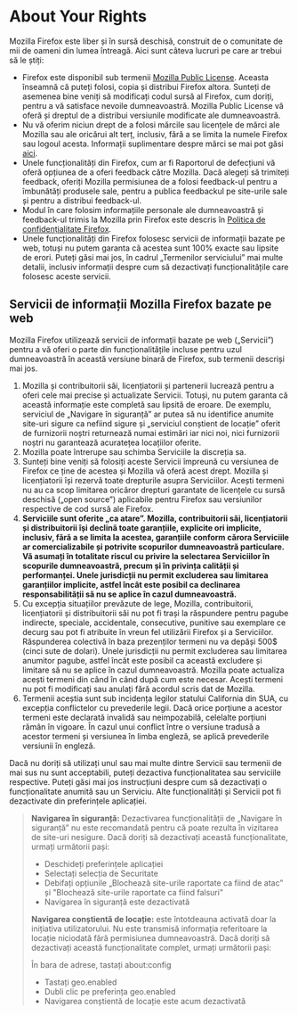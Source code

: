 # About Your Rights

Mozilla Firefox este liber și în sursă deschisă, construit de o comunitate de mii de oameni din lumea întreagă. Aici sunt câteva lucruri pe care ar trebui să le știți:

* Firefox este disponibil sub termenii [Mozilla Public License](https://www.mozilla.org/MPL/). Aceasta înseamnă că puteți folosi, copia și distribui Firefox altora. Sunteți de asemenea bine veniți să modificați codul sursă al Firefox, cum doriți, pentru a vă satisface nevoile dumneavoastră. Mozilla Public License vă oferă și dreptul de a distribui versiunile modificate ale dumneavoastră.
* Nu vă oferim niciun drept de a folosi mărcile sau licențele de mărci ale Mozilla sau ale oricărui alt terț, inclusiv, fără a se limita la numele Firefox sau logoul acesta. Informații suplimentare despre mărci se mai pot găsi [aici](https://www.mozilla.org/foundation/trademarks/policy/).
* Unele funcționalități din Firefox, cum ar fi Raportorul de defecțiuni vă oferă opțiunea de a oferi feedback către Mozilla. Dacă alegeți să trimiteți feedback, oferiți Mozilla permisiunea de a folosi feedback-ul pentru a îmbunătăți produsele sale, pentru a publica feedbackul pe site-urile sale și pentru a distribui feedback-ul.
* Modul în care folosim informațiile personale ale dumneavoastră și feedback-ul trimis la Mozilla prin Firefox este descris în [Politica de confidențialitate Firefox](https://www.mozilla.org/privacy/firefox/).
* Unele funcționalități din Firefox folosesc servicii de informații bazate pe web, totuși nu putem garanta că acestea sunt 100% exacte sau lipsite de erori. Puteți găsi mai jos, în cadrul „Termenilor serviciului” mai multe detalii, inclusiv informații despre cum să dezactivați funcționalitățile care folosesc aceste servicii.

## Servicii de informații Mozilla Firefox bazate pe web

Mozilla Firefox utilizează servicii de informații bazate pe web („Servicii”) pentru a vă oferi o parte din funcționalitățile incluse pentru uzul dumneavoastră în această versiune binară de Firefox, sub termenii descriși mai jos.

1. Mozilla și contribuitorii săi, licențiatorii și partenerii lucrează pentru a oferi cele mai precise și actualizate Servicii. Totuși, nu putem garanta că această informație este completă sau lipsită de eroare. De exemplu, serviciul de „Navigare în siguranță” ar putea să nu identifice anumite site-uri sigure ca nefiind sigure și „serviciul conștient de locație” oferit de furnizorii noștri returnează numai estimări iar nici noi, nici furnizorii noștri nu garantează acuratețea locațiilor oferite.
1. Mozilla poate întrerupe sau schimba Serviciile la discreția sa.
1. Sunteți bine veniți să folosiți aceste Servicii împreună cu versiunea de Firefox ce ține de acestea și Mozilla vă oferă acest drept. Mozilla și licențiatorii își rezervă toate drepturile asupra Serviciilor. Acești termeni nu au ca scop limitarea oricăror drepturi garantate de licențele cu sursă deschisă („open source”) aplicabile pentru Firefox sau versiunilor respective de cod sursă ale Firefox.
1. **Serviciile sunt oferite „ca atare”. Mozilla, contribuitorii săi, licențiatorii și distribuitorii își declină toate garanțiile, explicite ori implicite, inclusiv, fără a se limita la acestea, garanțiile conform cărora Serviciile ar comercializabile și potrivite scopurilor dumneavoastră particulare. Vă asumați în totalitate riscul cu privire la selectarea Serviciilor în scopurile dumneavoastră, precum și în privința calității și performanței. Unele jurisdicții nu permit excluderea sau limitarea garanțiilor implicite, astfel încât este posibil ca declinarea responsabilității să nu se aplice în cazul dumneavoastră.**
1. Cu excepția situațiilor prevăzute de lege, Mozilla, contribuitorii, licențiatorii și distribuitorii săi nu pot fi trași la răspundere pentru pagube indirecte, speciale, accidentale, consecutive, punitive sau exemplare ce decurg sau pot fi atribuite în vreun fel utilizării Firefox și a Serviciilor. Răspunderea colectivă în baza prezenților termeni nu va depăși 500$ (cinci sute de dolari). Unele jurisdicții nu permit excluderea sau limitarea anumitor pagube, astfel încât este posibil ca această excludere și limitare să nu se aplice în cazul dumneavoastră.
Mozilla poate actualiza acești termeni din când în când după cum este necesar. Acești termeni nu pot fi modificați sau anulați fără acordul scris dat de Mozilla.
1. Termenii aceștia sunt sub incidența legilor statului California din SUA, cu excepția conflictelor cu prevederile legii. Dacă orice porțiune a acestor termeni este declarată invalidă sau neimpozabilă, celelalte porțiuni rămân în vigoare. În cazul unui conflict între o versiune tradusă a acestor termeni și versiunea în limba engleză, se aplică prevederile versiunii în engleză.

Dacă nu doriți să utilizați unul sau mai multe dintre Servicii sau termenii de mai sus nu sunt acceptabili, puteți dezactiva funcționalitatea sau serviciile respective. Puteți găsi mai jos instrucțiuni despre cum să dezactivați o funcționalitate anumită sau un Serviciu. Alte funcționalități și Servicii pot fi dezactivate din preferințele aplicației.

> **Navigarea în siguranță:** Dezactivarea funcționalității de „Navigare în siguranță” nu este recomandată pentru că poate rezulta în vizitarea de site-uri nesigure. Dacă doriți să dezactivați această funcționalitate, urmați următorii pași:
>
>* Deschideți preferințele aplicației
>* Selectați selecția de Securitate
>* Debifați opțiunile „Blochează site-urile raportate ca fiind de atac” și "Blochează site-urile raportate ca fiind falsuri"
>* Navigarea în siguranță este dezactivată
>
> **Navigarea conștientă de locație:** este întotdeauna activată doar la inițiativa utilizatorului. Nu este transmisă informația referitoare la locație niciodată fără permisiunea dumneavoastră. Dacă doriți să dezactivați această funcționalitate complet, urmați următorii pași:
>
>În bara de adrese, tastați about:config
>* Tastați geo.enabled
>* Dubli clic pe preferința geo.enabled
>* Navigarea conștientă de locație este acum dezactivată
